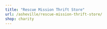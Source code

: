 ```yaml
---
title: "Rescue Mission Thrift Store"
url: /asheville/rescue-mission-thrift-store/
shop: charity
---
```

